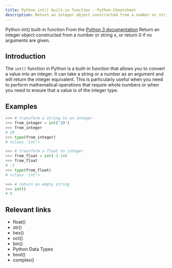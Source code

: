 ```yaml
---
title: Python int() built-in function - Python Cheatsheet
description: Return an integer object constructed from a number or string x, or return 0 if no arguments are given.
---
```


<base-title :title="frontmatter.title" :description="frontmatter.description">
Python int() built-in function
</base-title>

<base-disclaimer>
  <base-disclaimer-title>
    From the <a target="_blank" href="https://docs.python.org/3/library/functions.html#int">Python 3 documentation</a>
  </base-disclaimer-title>
  <base-disclaimer-content>
   Return an integer object constructed from a number or string x, or return 0 if no arguments are given.
  </base-disclaimer-content>
</base-disclaimer>

## Introduction

The `int()` function in Python is a built-in function that allows you to convert a value into an integer. It can take a string or a number as an argument and will return the integer equivalent. This is particularly useful when you need to perform mathematical operations that require whole numbers or when you need to ensure that a value is of the integer type.

## Examples

```python
>>> # transform a string to an integer
>>> from_integer = int('29')
>>> from_integer
# 29
>>> type(from_integer)
# <class 'int'>

>>> # transform a float to integer
>>> from_float = int(-3.14)
>>> from_float
# -3
>>> type(from_float)
# <class 'int'>

>>> # return an empty string
>>> int()
# 0
```

## Relevant links

- <router-link :to="'/builtin/float'">float()</router-link>
- <router-link :to="'/builtin/str'">str()</router-link>
- <router-link :to="'/builtin/hex'">hex()</router-link>
- <router-link :to="'/builtin/oct'">oct()</router-link>
- <router-link :to="'/builtin/bin'">bin()</router-link>
- <router-link :to="'/blog/python-data-types'">Python Data Types</router-link>
- <router-link :to="'/builtin/bool'">bool()</router-link>
- <router-link :to="'/builtin/complex'">complex()</router-link>
